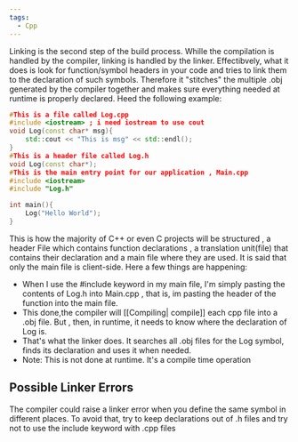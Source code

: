 ```yaml
---
tags:
  - Cpp
---
```

Linking is the second step of the build process. Whille the compilation is handled by the compiler, linking is handled by the linker. Effectibvely, what it does is look for function/symbol headers in your code and tries to link them to the declaration of such symbols. Therefore it "stitches" the multiple .obj generated by the compiler together  and makes sure everything needed at runtime is properly declared.
Heed the following example:
```cpp
#This is a file called Log.cpp
#include <iostream> ; i need iostream to use cout
void Log(const char* msg){
	std::cout << "This is msg" << std::endl();
}
#This is a header file called Log.h
void Log(const char*);
#This is the main entry point for our application , Main.cpp
#include <iostream>
#include "Log.h"

int main(){
	Log("Hello World");
}
```
This is how the majority of C++ or even C projects will be structured , a header File which contains function declarations , a translation unit(file) that contains their declaration and a main file where they are used. It is said that only the main file is client-side.
Here a few things are happening:
- When I use the \#include keyword in my main file, I'm simply pasting the contents of Log.h into Main.cpp , that is, im pasting the header of the function into the main file.
- This done,the compiler will [[Compiling| compile]] each cpp file into a .obj file. But , then, in runtime, it needs to know where the declaration of Log is.
- That's what the linker does. It searches all .obj files for the Log symbol, finds its declaration and uses it when needed.
- Note: This is not done at runtime. It's a compile time operation
## Possible Linker Errors
The compiler could raise a linker error when you define the same symbol in different places. To avoid that, try to keep declarations out of .h files and try not to use the include keyword with .cpp files